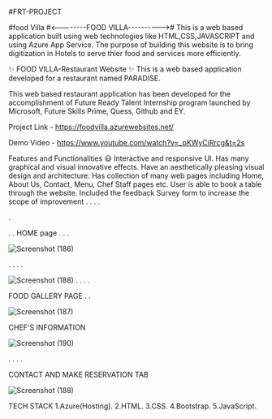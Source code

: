 #FRT-PROJECT

#food Villa
#<--------FOOD VILLA---------->#
This is a web based application built using web technologies like HTML,CSS,JAVASCRIPT and using Azure App Service.
The purpose of building this website is to bring digitization in Hotels to serve thier food and services more efficiently.

✨ FOOD VILLA-Restaurant Website ✨
This is a web based application developed for a restaurant named PARADISE.

This web based restaurant application has been developed for the accomplishment of Future Ready Talent Internship program launched by Microsoft, Future Skills Prime, Quess, Github and EY.


Project Link - https://foodvilla.azurewebsites.net/

Demo Video - https://www.youtube.com/watch?v=_pKWyCiRrcg&t=2s

Features and Functionalities 😃
Interactive and responsive UI.
Has many graphical and visual innovative effects.
Have an aesthetically pleasing visual design and architecture.
Has collection of many web pages including Home, About Us, Contact, Menu, Chef Staff pages etc.
User is able to book a table through the website.
Included the feedback Survey form to increase the scope of improvement
.
.
.
.


.

.
.
HOME page
.
.
.

![Screenshot (186)](https://user-images.githubusercontent.com/66003194/199092081-ab6cf6e0-e9fe-4785-bd60-0a7e086f0188.png)


.
.
.
.


![Screenshot (188)](https://user-images.githubusercontent.com/66003194/199091718-956583c5-3c33-4304-a165-4846a9fc76bc.png)
.
.
.
.


FOOD GALLERY PAGE
.
.



![Screenshot (187)](https://user-images.githubusercontent.com/66003194/199091877-41b0a8c6-60a9-42d3-8a2e-376d48816ecf.png)



CHEF'S INFORMATION




![Screenshot (190)](https://user-images.githubusercontent.com/66003194/199235163-bb7bb65b-02f2-4e36-8e30-ee7963dd040b.png)

.
.
.
.





CONTACT AND MAKE RESERVATION TAB




![Screenshot (188)](https://user-images.githubusercontent.com/66003194/199091987-4c736a8c-53be-41e3-b0f7-67033619a5fb.png)





TECH STACK
1.Azure(Hosting).
2.HTML.
3.CSS.
4.Bootstrap.
5.JavaScript.
